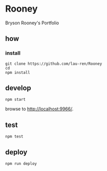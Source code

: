 
# Rooney

Bryson Rooney's Portfolio

## how

### install

```
git clone https://github.com/lau-ren/Rooney
cd 
npm install
```

## develop

```
npm start
```

browse to <http://localhost:9966/>.

## test

```
npm test
```

## deploy

```
npm run deploy
```
